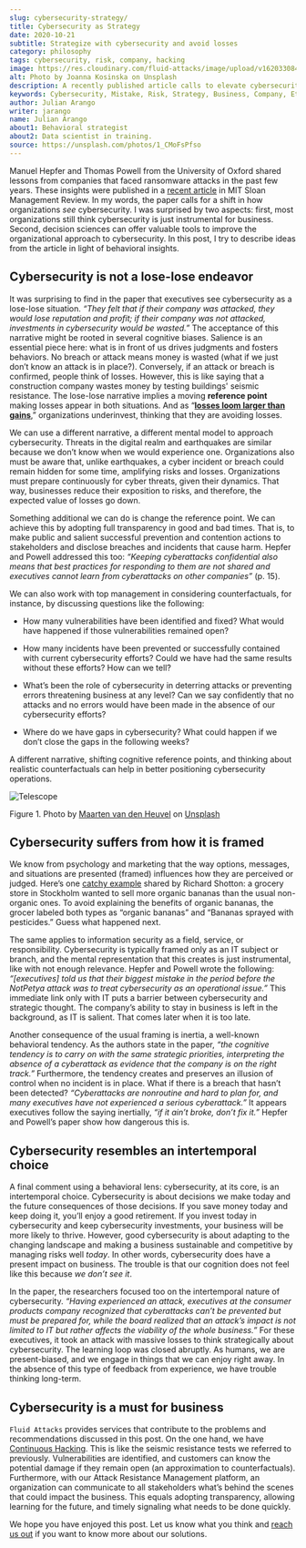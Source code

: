 ```yaml
---
slug: cybersecurity-strategy/
title: Cybersecurity as Strategy
date: 2020-10-21
subtitle: Strategize with cybersecurity and avoid losses
category: philosophy
tags: cybersecurity, risk, company, hacking
image: https://res.cloudinary.com/fluid-attacks/image/upload/v1620330844/blog/cybersecurity-strategy/cover_pxhwlz.webp
alt: Photo by Joanna Kosinska on Unsplash
description: A recently published article calls to elevate cybersecurity from operational to a strategic asset. Here we discuss some insights from the paper.
keywords: Cybersecurity, Mistake, Risk, Strategy, Business, Company, Ethical Hacking, Pentesting
author: Julian Arango
writer: jarango
name: Julian Arango
about1: Behavioral strategist
about2: Data scientist in training.
source: https://unsplash.com/photos/1_CMoFsPfso
---
```


Manuel Hepfer and Thomas Powell from the University of Oxford shared
lessons from companies that faced ransomware attacks in the past few
years. These insights were published in a [recent
article](https://sloanreview.mit.edu/article/make-cybersecurity-a-strategic-asset/)
in MIT Sloan Management Review. In my words, the paper calls for a shift
in how organizations *see* cybersecurity. I was surprised by two
aspects: first, most organizations still think cybersecurity is just
instrumental for business. Second, decision sciences can offer valuable
tools to improve the organizational approach to cybersecurity. In this
post, I try to describe ideas from the article in light of behavioral
insights.

## Cybersecurity is not a lose-lose endeavor

It was surprising to find in the paper that executives see cybersecurity
as a lose-lose situation. *“They felt that if their company was
attacked, they would lose reputation and profit; if their company was
not attacked, investments in cybersecurity would be wasted.”* The
acceptance of this narrative might be rooted in several cognitive
biases. Salience is an essential piece here: what is in front of us
drives judgments and fosters behaviors. No breach or attack means money
is wasted (what if we just don’t know an attack is in place?).
Conversely, if an attack or breach is confirmed, people think of losses.
However, this is like saying that a construction company wastes money by
testing buildings' seismic resistance. The lose-lose narrative implies a
moving **reference point** making losses appear in both situations. And
as “[**losses loom larger than
gains**](https://www.uzh.ch/cmsssl/suz/dam/jcr:00000000-64a0-5b1c-0000-00003b7ec704/10.05-kahneman-tversky-79.pdf),”
organizations underinvest, thinking that they are avoiding losses.

We can use a different narrative, a different mental model to approach
cybersecurity. Threats in the digital realm and earthquakes are similar
because we don’t know when we would experience one. Organizations also
must be aware that, unlike earthquakes, a cyber incident or breach could
remain hidden for some time, amplifying risks and losses. Organizations
must prepare continuously for cyber threats, given their dynamics. That
way, businesses reduce their exposition to risks, and therefore, the
expected value of losses go down.

Something additional we can do is change the reference point. We can
achieve this by adopting full transparency in good and bad times. That
is, to make public and salient successful prevention and contention
actions to stakeholders and disclose breaches and incidents that cause
harm. Hepfer and Powell addressed this too: *“Keeping cyberattacks
confidential also means that best practices for responding to them are
not shared and executives cannot learn from cyberattacks on other
companies”* (p. 15).

We can also work with top management in considering counterfactuals, for
instance, by discussing questions like the following:

- How many vulnerabilities have been identified and fixed? What would
  have happened if those vulnerabilities remained open?

- How many incidents have been prevented or successfully contained
  with current cybersecurity efforts? Could we have had the same
  results without these efforts? How can we tell?

- What’s been the role of cybersecurity in deterring attacks or
  preventing errors threatening business at any level? Can we say
  confidently that no attacks and no errors would have been made in
  the absence of our cybersecurity efforts?

- Where do we have gaps in cybersecurity? What could happen if we
  don’t close the gaps in the following weeks?

A different narrative, shifting cognitive reference points, and thinking
about realistic counterfactuals can help in better positioning
cybersecurity operations.

<div class="imgblock">

![Telescope](https://res.cloudinary.com/fluid-attacks/image/upload/v1620330844/blog/cybersecurity-strategy/telescope_yqulie.webp)

<div class="title">

Figure 1. Photo by [Maarten van den
Heuvel](https://unsplash.com/@mvdheuvel?utm_source=unsplash&utm_medium=referral&utm_content=creditCopyText)
on [Unsplash](https://unsplash.com/s/photos/telescope?utm_source=unsplash&utm_medium=referral&utm_content=creditCopyText)

</div>

</div>

## Cybersecurity suffers from how it is framed

We know from psychology and marketing that the way options, messages,
and situations are presented (framed) influences how they are perceived
or judged. Here’s one [catchy
example](https://twitter.com/rshotton/status/1175094564555825152?s=20)
shared by Richard Shotton: a grocery store in Stockholm wanted to sell
more organic bananas than the usual non-organic ones. To avoid
explaining the benefits of organic bananas, the grocer labeled both
types as “organic bananas” and “Bananas sprayed with pesticides.” Guess
what happened next.

The same applies to information security as a field, service, or
responsibility. Cybersecurity is typically framed only as an IT subject
or branch, and the mental representation that this creates is just
instrumental, like with not enough relevance. Hepfer and Powell wrote
the following: *“\[executives\] told us that their biggest mistake in
the period before the NotPetya attack was to treat cybersecurity as an
operational issue.”* This immediate link only with IT puts a barrier
between cybersecurity and strategic thought. The company’s ability to
stay in business is left in the background, as IT is salient. That comes
later when it is too late.

<cta-banner
  buttontxt="Read more"
  link="/solutions/devsecops/"
  title="Get started with Fluid Attacks' DevSecOps solution right now"
/>

Another consequence of the usual framing is inertia, a well-known
behavioral tendency. As the authors state in the paper, *“the cognitive
tendency is to carry on with the same strategic priorities, interpreting
the absence of a cyberattack as evidence that the company is on the
right track.”* Furthermore, the tendency creates and preserves an
illusion of control when no incident is in place. What if there is a
breach that hasn’t been detected? *“Cyberattacks are nonroutine and hard
to plan for, and many executives have not experienced a serious
cyberattack.”* It appears executives follow the saying inertially, *“if
it ain’t broke, don’t fix it.”* Hepfer and Powell’s paper show how
dangerous this is.

## Cybersecurity resembles an intertemporal choice

A final comment using a behavioral lens: cybersecurity, at its core, is
an intertemporal choice. Cybersecurity is about decisions we make today
and the future consequences of those decisions. If you save money today
and keep doing it, you’ll enjoy a good retirement. If you invest today
in cybersecurity and keep cybersecurity investments, your business will
be more likely to thrive. However, good cybersecurity is about adapting
to the changing landscape and making a business sustainable and
competitive by managing risks well *today*. In other words,
cybersecurity does have a present impact on business. The trouble is
that our cognition does not feel like this because *we don’t see it*.

In the paper, the researchers focused too on the intertemporal nature of
cybersecurity. *“Having experienced an attack, executives at the
consumer products company recognized that cyberattacks can’t be
prevented but must be prepared for, while the board realized that an
attack’s impact is not limited to IT but rather affects the viability of
the whole business.”* For these executives, it took an attack with
massive losses to think strategically about cybersecurity. The learning
loop was closed abruptly. As humans, we are present-biased, and we
engage in things that we can enjoy right away. In the absence of this
type of feedback from experience, we have trouble thinking long-term.

## Cybersecurity is a must for business

`Fluid Attacks` provides services that contribute to the problems and
recommendations discussed in this post. On the one hand, we have
[Continuous Hacking](../../services/continuous-hacking/). This is like
the seismic resistance tests we referred to previously. Vulnerabilities
are identified, and customers can know the potential damage if they
remain open (an approximation to counterfactuals). Furthermore, with our
Attack Resistance Management platform, an organization can communicate to all
stakeholders what’s behind the scenes that could impact the business.
This equals adopting transparency, allowing learning for the future, and
timely signaling what needs to be done quickly.

We hope you have enjoyed this post. Let us know what you think and
[reach us out](../../contact-us/) if you want to know more about our
solutions.
